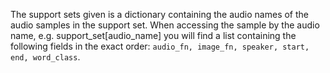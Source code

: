 The support sets given is a dictionary containing the audio names of the audio samples in the support set. When accessing the sample by the audio name, e.g. support_set[audio_name] you will find a list containing the following fields in the exact order: ```audio_fn, image_fn, speaker, start, end, word_class```.
